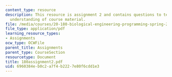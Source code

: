 ```yaml
---
content_type: resource
description: This resource is assignment 2 and contains questions to test students
  understanding of course material.
file: /media/courses/20-180-biological-engineering-programming-spring-2006/6960384eb0c2a7f4b2227e80f6cdd1e3_180assignment2.pdf
file_type: application/pdf
learning_resource_types:
- Assignments
ocw_type: OCWFile
parent_title: Assignments
parent_type: CourseSection
resourcetype: Document
title: 180assignment2.pdf
uid: 6960384e-b0c2-a7f4-b222-7e80f6cdd1e3
---
```


